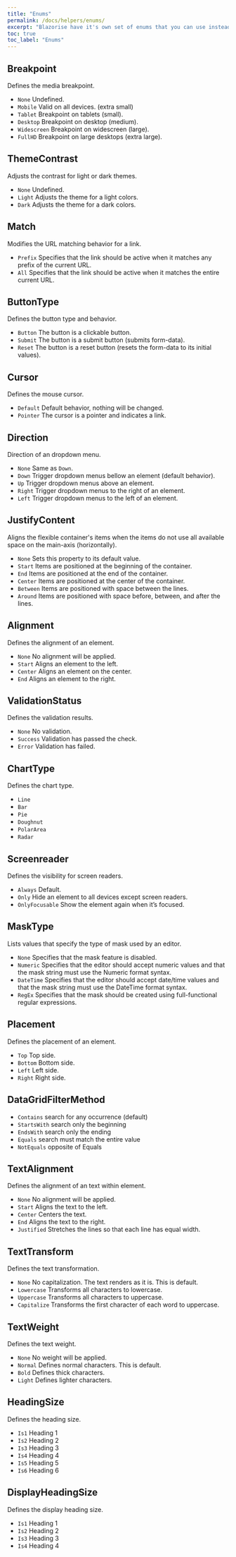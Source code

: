 ```yaml
---
title: "Enums"
permalink: /docs/helpers/enums/
excerpt: "Blazorise have it's own set of enums that you can use instead of manually writing CSS class-names."
toc: true
toc_label: "Enums"
---
```


## Breakpoint

Defines the media breakpoint.

- `None` Undefined.
- `Mobile` Valid on all devices. (extra small)
- `Tablet` Breakpoint on tablets (small).
- `Desktop` Breakpoint on desktop (medium).
- `Widescreen` Breakpoint on widescreen (large).
- `FullHD` Breakpoint on large desktops (extra large).

## ThemeContrast

Adjusts the contrast for light or dark themes.

- `None` Undefined.
- `Light` Adjusts the theme for a light colors.
- `Dark` Adjusts the theme for a dark colors.

## Match

Modifies the URL matching behavior for a link.

- `Prefix` Specifies that the link should be active when it matches any prefix of the current URL.
- `All` Specifies that the link should be active when it matches the entire current URL.

## ButtonType

Defines the button type and behavior.

- `Button` The button is a clickable button.
- `Submit` The button is a submit button (submits form-data).
- `Reset` The button is a reset button (resets the form-data to its initial values).

## Cursor

Defines the mouse cursor.

- `Default` Default behavior, nothing will be changed.
- `Pointer` The cursor is a pointer and indicates a link.

## Direction

Direction of an dropdown menu.

- `None` Same as `Down`.
- `Down` Trigger dropdown menus bellow an element (default behavior).
- `Up` Trigger dropdown menus above an element.
- `Right` Trigger dropdown menus to the right of an element.
- `Left` Trigger dropdown menus to the left of an element.

## JustifyContent

Aligns the flexible container's items when the items do not use all available space on the main-axis (horizontally).

- `None` Sets this property to its default value.
- `Start` Items are positioned at the beginning of the container.
- `End` Items are positioned at the end of the container.
- `Center` Items are positioned at the center of the container.
- `Between` Items are positioned with space between the lines.
- `Around` Items are positioned with space before, between, and after the lines.

## Alignment

Defines the alignment of an element.

- `None` No alignment will be applied.
- `Start` Aligns an element to the left.
- `Center` Aligns an element on the center.
- `End` Aligns an element to the right.

## ValidationStatus

Defines the validation results.

- `None` No validation.
- `Success` Validation has passed the check.
- `Error` Validation has failed.

## ChartType

Defines the chart type.

- `Line`
- `Bar`
- `Pie`
- `Doughnut`
- `PolarArea`
- `Radar`

## Screenreader

Defines the visibility for screen readers.

- `Always` Default.
- `Only` Hide an element to all devices except screen readers.
- `OnlyFocusable` Show the element again when it’s focused.

## MaskType

Lists values that specify the type of mask used by an editor.

- `None` Specifies that the mask feature is disabled.
- `Numeric` Specifies that the editor should accept numeric values and that the mask string must use the Numeric format syntax.
- `DateTime` Specifies that the editor should accept date/time values and that the mask string must use the DateTime format syntax.
- `RegEx` Specifies that the mask should be created using full-functional regular expressions.

## Placement

Defines the placement of an element.

- `Top` Top side.
- `Bottom` Bottom side.
- `Left` Left side.
- `Right` Right side.

## DataGridFilterMethod

- `Contains` search for any occurrence (default)
- `StartsWith` search only the beginning
- `EndsWith` search only the ending
- `Equals` search must match the entire value
- `NotEquals` opposite of Equals

## TextAlignment

Defines the alignment of an text within element.

- `None` No alignment will be applied.
- `Start` Aligns the text to the left.
- `Center` Centers the text.
- `End` Aligns the text to the right.
- `Justified` Stretches the lines so that each line has equal width.

## TextTransform

Defines the text transformation.

- `None` No capitalization. The text renders as it is. This is default.
- `Lowercase` Transforms all characters to lowercase.
- `Uppercase` Transforms all characters to uppercase.
- `Capitalize` Transforms the first character of each word to uppercase.

## TextWeight

Defines the text weight.

- `None` No weight will be applied.
- `Normal` Defines normal characters. This is default.
- `Bold` Defines thick characters.
- `Light` Defines lighter characters.

## HeadingSize

Defines the heading size.

- `Is1` Heading 1
- `Is2` Heading 2
- `Is3` Heading 3
- `Is4` Heading 4
- `Is5` Heading 5
- `Is6` Heading 6

## DisplayHeadingSize

Defines the display heading size.

- `Is1` Heading 1
- `Is2` Heading 2
- `Is3` Heading 3
- `Is4` Heading 4